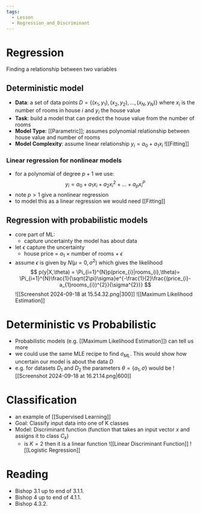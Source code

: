 ```yaml
---
tags:
  - Lesson
  - Regression_and_Discriminant
---
```

# Regression
Finding a relationship between two variables
## Deterministic model
- **Data**: a set of data points $D = \{(x_{1}, y_{1}), (x_{2}, y_{2}), ..., (x_{N}, y_{N})\}$ where $x_{i}$ is the number of rooms in house $i$ and $y_{i}$ the house value
- **Task**: build a model that can predict the house value from the number of rooms
- **Model Type**: [[Parametric]]; assumes polynomial relationship between house value and number of rooms
- **Model Complexity**: assume linear relationship $y_{i} = a_{0} + a_{1}x_{i}$
 ![[Fitting]]
### Linear regression for nonlinear models
- for a polynomial of degree $p+1$ we use:
$$
y_{i} = a_{0} + a_{1}x_{i}+a_{2}x_{i}^{2}+...+a_{p}x_{i}^{P}
$$
- note $p > 1$ give a nonlinear regression
- to model this as a linear regression we would need [[Fitting]]
## Regression with probabilistic models
- core part of ML:
	- capture uncertainty the model has about data
- let $\epsilon$ capture the uncertainty
	- house price $=$ $a_{1}$ $\times$ number of rooms $+$ $\epsilon$ 
- assume $\epsilon$ is given by $N(\mu  = 0, \sigma^{2})$ which gives the likelihood
$$
p(y|X,\theta) = \Pi_{i=1}^{N}p(price_{i}|rooms_{i},\theta)= \Pi_{i=1}^{N}\frac{1}{\sqrt{2\pi}\sigma}e^{-\frac{1}{2}\frac{(price_{i}-a_{1}rooms_{i})^{2}}{\sigma^{2}}}
$$
![[Screenshot 2024-09-18 at 15.54.32.png|300]]
![[Maximum Likelihood Estimation]]
# Deterministic vs Probabilistic
- Probabilistic models (e.g. [[Maximum Likelihood Estimation]]) can tell us more
- we could use the same MLE recipe to find $\sigma_{ML}$. This would show how uncertain our model is about the data $D$ 
- e.g. for datasets $D_{1}$ and $D_{2}$ the parameters $\theta = \{a_{1}, \sigma\}$ would be 
![[Screenshot 2024-09-18 at 16.21.14.png|600]]
# Classification
- an example of [[Supervised Learning]]
- Goal: Classify input data into one of K classes
- Model: Discriminant function (function that takes an input vector $x$ and assigns it to class $C_{k}$)
	- is $K = 2$ then it is a linear function
 ![[Linear Discriminant Function]]
![[Logistic Regression]]
	

# Reading
- Bishop 3.1 up to end of 3.1.1.
- Bishop 4 up to end of 4.1.1.
- Bishop 4.3.2.